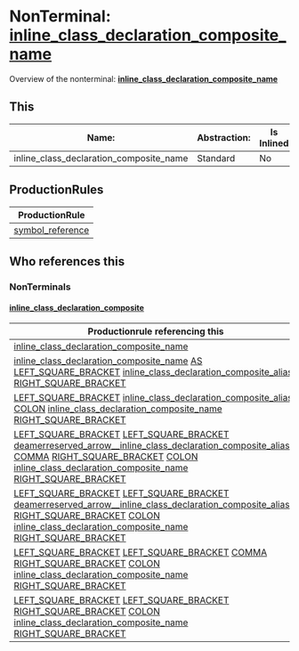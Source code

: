 # NonTerminal: **[inline_class_declaration_composite_name](./inline_class_declaration_composite_name.md)**

Overview of the nonterminal: **[inline_class_declaration_composite_name](./inline_class_declaration_composite_name.md)**



## This

| Name:                | Abstraction:    | Is Inlined |
| -------------------- | --------------- | ---------- |
| inline_class_declaration_composite_name | Standard | No |



## ProductionRules

| ProductionRule |
| ---- |
| [symbol_reference](./symbol_reference.md)  |




## Who references this

### NonTerminals


#### [inline_class_declaration_composite](./../Grammar/inline_class_declaration_composite.md)

| Productionrule referencing this                      |
| ---------------------------------------------------- |
| [inline_class_declaration_composite_name](./inline_class_declaration_composite_name.md)  |
| [inline_class_declaration_composite_name](./inline_class_declaration_composite_name.md) [AS](./../Lexicon/AS.md) [LEFT_SQUARE_BRACKET](./../Lexicon/LEFT_SQUARE_BRACKET.md) [inline_class_declaration_composite_alias](./inline_class_declaration_composite_alias.md) [RIGHT_SQUARE_BRACKET](./../Lexicon/RIGHT_SQUARE_BRACKET.md)  |
| [LEFT_SQUARE_BRACKET](./../Lexicon/LEFT_SQUARE_BRACKET.md) [inline_class_declaration_composite_alias](./inline_class_declaration_composite_alias.md) [COLON](./../Lexicon/COLON.md) [inline_class_declaration_composite_name](./inline_class_declaration_composite_name.md) [RIGHT_SQUARE_BRACKET](./../Lexicon/RIGHT_SQUARE_BRACKET.md)  |
| [LEFT_SQUARE_BRACKET](./../Lexicon/LEFT_SQUARE_BRACKET.md) [LEFT_SQUARE_BRACKET](./../Lexicon/LEFT_SQUARE_BRACKET.md) [deamerreserved_arrow__inline_class_declaration_composite_alias__](./deamerreserved_arrow__inline_class_declaration_composite_alias__.md) [COMMA](./../Lexicon/COMMA.md) [RIGHT_SQUARE_BRACKET](./../Lexicon/RIGHT_SQUARE_BRACKET.md) [COLON](./../Lexicon/COLON.md) [inline_class_declaration_composite_name](./inline_class_declaration_composite_name.md) [RIGHT_SQUARE_BRACKET](./../Lexicon/RIGHT_SQUARE_BRACKET.md)  |
| [LEFT_SQUARE_BRACKET](./../Lexicon/LEFT_SQUARE_BRACKET.md) [LEFT_SQUARE_BRACKET](./../Lexicon/LEFT_SQUARE_BRACKET.md) [deamerreserved_arrow__inline_class_declaration_composite_alias__](./deamerreserved_arrow__inline_class_declaration_composite_alias__.md) [RIGHT_SQUARE_BRACKET](./../Lexicon/RIGHT_SQUARE_BRACKET.md) [COLON](./../Lexicon/COLON.md) [inline_class_declaration_composite_name](./inline_class_declaration_composite_name.md) [RIGHT_SQUARE_BRACKET](./../Lexicon/RIGHT_SQUARE_BRACKET.md)  |
| [LEFT_SQUARE_BRACKET](./../Lexicon/LEFT_SQUARE_BRACKET.md) [LEFT_SQUARE_BRACKET](./../Lexicon/LEFT_SQUARE_BRACKET.md) [COMMA](./../Lexicon/COMMA.md) [RIGHT_SQUARE_BRACKET](./../Lexicon/RIGHT_SQUARE_BRACKET.md) [COLON](./../Lexicon/COLON.md) [inline_class_declaration_composite_name](./inline_class_declaration_composite_name.md) [RIGHT_SQUARE_BRACKET](./../Lexicon/RIGHT_SQUARE_BRACKET.md)  |
| [LEFT_SQUARE_BRACKET](./../Lexicon/LEFT_SQUARE_BRACKET.md) [LEFT_SQUARE_BRACKET](./../Lexicon/LEFT_SQUARE_BRACKET.md) [RIGHT_SQUARE_BRACKET](./../Lexicon/RIGHT_SQUARE_BRACKET.md) [COLON](./../Lexicon/COLON.md) [inline_class_declaration_composite_name](./inline_class_declaration_composite_name.md) [RIGHT_SQUARE_BRACKET](./../Lexicon/RIGHT_SQUARE_BRACKET.md)  |



